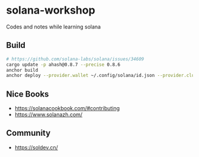 # solana-workshop

Codes and notes while learning solana

## Build

```sh
# https://github.com/solana-labs/solana/issues/34609
cargo update -p ahash@0.8.7 --precise 0.8.6
anchor build
anchor deploy --provider.wallet ~/.config/solana/id.json --provider.cluster devnet
```

## Nice Books

* <https://solanacookbook.com/#contributing>
* <https://www.solanazh.com/>

## Community

* <https://soldev.cn/>
